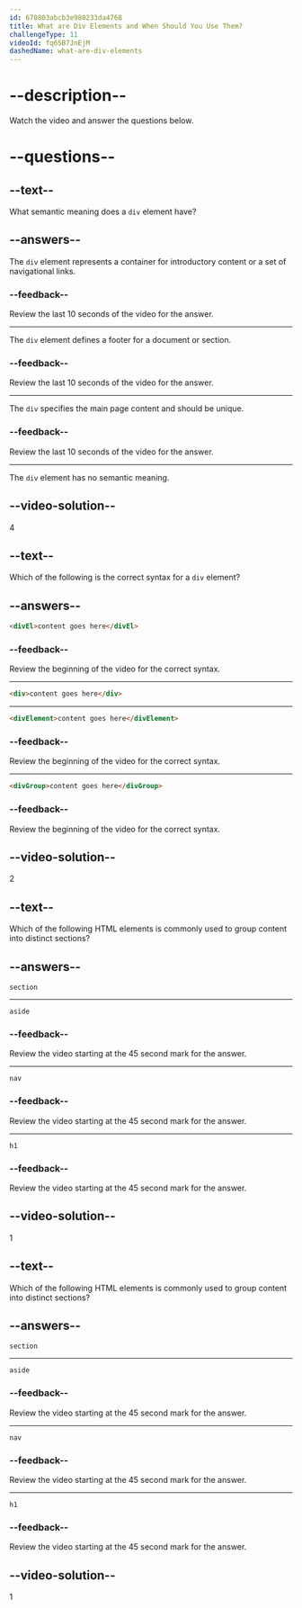 ```yaml
---
id: 670803abcb3e980233da4768
title: What are Div Elements and When Should You Use Them?
challengeType: 11
videoId: fq65B7JnEjM
dashedName: what-are-div-elements
---
```


# --description--

Watch the video and answer the questions below.

# --questions--

## --text--

What semantic meaning does a `div` element have?

## --answers--

The `div` element represents a container for introductory content or a set of navigational links.

### --feedback--

Review the last 10 seconds of the video for the answer.

---

The `div` element defines a footer for a document or section.

### --feedback--

Review the last 10 seconds of the video for the answer.

---

The `div` specifies the main page content and should be unique.

### --feedback--

Review the last 10 seconds of the video for the answer.

---

The `div` element has no semantic meaning.

## --video-solution--

4

## --text--

Which of the following is the correct syntax for a `div` element?

## --answers--

```html
<divEl>content goes here</divEl>
```

### --feedback--

Review the beginning of the video for the correct syntax.

---

```html
<div>content goes here</div>
```

---

```html
<divElement>content goes here</divElement>
```

### --feedback--

Review the beginning of the video for the correct syntax.

---

```html
<divGroup>content goes here</divGroup>
```

### --feedback--

Review the beginning of the video for the correct syntax.

## --video-solution--

2

## --text--

Which of the following HTML elements is commonly used to group content into distinct sections?

## --answers--

`section`

---

`aside`

### --feedback--

Review the video starting at the 45 second mark for the answer.

---

`nav`

### --feedback--

Review the video starting at the 45 second mark for the answer.

---

`h1`

### --feedback--

Review the video starting at the 45 second mark for the answer.

## --video-solution--

1

## --text--

Which of the following HTML elements is commonly used to group content into distinct sections?

## --answers--

`section`

---

`aside`

### --feedback--

Review the video starting at the 45 second mark for the answer.

---

`nav`

### --feedback--

Review the video starting at the 45 second mark for the answer.

---

`h1`

### --feedback--

Review the video starting at the 45 second mark for the answer.

## --video-solution--

1
